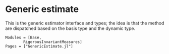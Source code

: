 # Generic estimate

This is the generic estimator interface and types; the idea is that the method are dispatched based on the basis type
and the dynamic type.


```@autodocs
Modules = [Base, 
        RigorousInvariantMeasures]
Pages = ["GenericEstimate.jl"]
```
